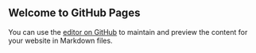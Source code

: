 ## Welcome to GitHub Pages

You can use the [editor on GitHub](https://github.com/parkindom/www/edit/main/README.md) to maintain and preview the content for your website in Markdown files.
